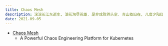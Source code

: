 ```yaml
---
title: Chaos Mesh
description: 滚滚长江东逝水, 浪花淘尽英雄. 是非成败转头空. 青山依旧在, 几度夕阳红.
date: 2021-09-05
---
```


* [Chaos Mesh](https://github.com/chaos-mesh)
  - A Powerful Chaos Engineering Platform for Kubernetes
